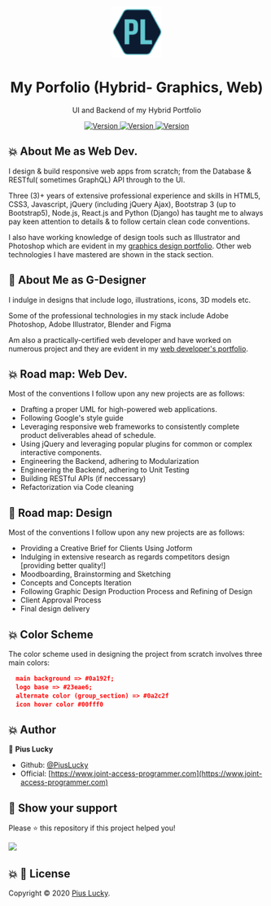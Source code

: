<p align="center">
  <img alt="JAP Logo" src="https://github.com/PiusLucky/Hybrid-Portfolio-Full/blob/master/static/asset/image/Hybrid%20Portfolio%20logo%20-%20Colored.svg?raw=true" width="100" />
</p>
<h1 align="center">
  My Porfolio (Hybrid- Graphics, Web)
</h1>
<p align="center">
 UI and Backend of my Hybrid Portfolio
</p>
<p align="center">
    <a href="https://img.shields.io/website-up-down-green-red/http/shields.io.svg">
       <img alt="Version" src="https://img.shields.io/website-up-down-green-red/http/shields.io.svg" />
    </a>
    <a href="https://img.shields.io/badge/python-3.7.2-blue.svg">
       <img alt="Version" src="https://img.shields.io/badge/python-3.7.2-blue.svg" />
    </a>
     <a href="https://img.shields.io/pypi/l/ansicolortags.svg">
       <img alt="Version" src="https://img.shields.io/pypi/l/ansicolortags.svg" />
    </a>
</p>



## :boom: About Me as Web Dev.

I design & build responsive web apps from scratch; from the Database & RESTful( sometimes GraphQL) API through to the UI.

Three (3)+ years of extensive professional experience and skills in HTML5, CSS3, Javascript, jQuery (including jQuery Ajax), Bootstrap 3 (up to Bootstrap5), Node.js, React.js and Python (Django) has taught me to always pay keen attention to details & to follow certain clean code conventions.

I also have working knowledge of design tools such as Illustrator and Photoshop which are evident in my <a href="https://www.hire-pius.com/graphics/" target="_blank">graphics design portfolio</a>. Other web technologies I have mastered are shown in the stack section.

## :green_heart: About Me as G-Designer

<p>I indulge in designs that include logo, illustrations, icons, 3D models etc.</p>
Some of the professional technologies in my stack include Adobe Photoshop, Adobe Illustrator, Blender and Figma </p>
<p>Am also a practically-certified web developer and have worked on numerous project and they are evident in my <a href="/" target="_blank"><span class="styl_gph">web developer's portfolio</span></a>.

## :boom: Road map: Web Dev.

Most of the conventions I follow upon any new projects are as follows:

<ul>
<li class="roadmap_li assign_lh">Drafting a proper UML for high-powered web applications.</li>
<li class="roadmap_li assign_lh">Following Google's style guide</li>
<li class="roadmap_li assign_lh">Leveraging responsive web frameworks to consistently complete product deliverables ahead of schedule.</li>
<li class="roadmap_li assign_lh">Using jQuery and leveraging popular plugins for common or complex interactive components.</li>
<li class="roadmap_li assign_lh">Engineering the Backend, adhering to Modularization</li>
<li class="roadmap_li assign_lh">Engineering the Backend, adhering to Unit Testing</li>
<li class="roadmap_li assign_lh">Building RESTful APIs (if neccessary)</li>
<li class="roadmap_li assign_lh">Refactorization via Code cleaning</li>
  
</ul>


## :green_heart: Road map: Design
Most of the conventions I follow upon any new projects are as follows:
<ul>
<li class="roadmap_li assign_lh">Providing a Creative Brief for Clients Using Jotform</li>
<li class="roadmap_li assign_lh">Indulging in extensive research as regards competitors design [providing better quality!]</li>
<li class="roadmap_li assign_lh">Moodboarding, Brainstorming and Sketching</li>
<li class="roadmap_li assign_lh">Concepts and Concepts Iteration</li>
<li class="roadmap_li assign_lh">Following Graphic Design Production Process and Refining of Design </li>
<li class="roadmap_li assign_lh">Client Approval Process</li>
<li class="roadmap_li assign_lh">Final design delivery</li>
</ul>


## :boom: Color Scheme
The color scheme used in designing the project from scratch involves three main colors:

```json
  main background => #0a192f;
  logo base => #23eae6;
  alternate color (group_section) => #0a2c2f
  icon hover color #00fff0
```


## :boom: Author

👤 **Pius Lucky**

- Github: [@PiusLucky](https://github.com/PiusLucky)
- Official: [https://www.joint-access-programmer.com](https://www.joint-access-programmer.com)

## :green_heart: Show your support

Please ⭐️ this repository if this project helped you!

<a href="https://www.patreon.com/jointaccessprogrammer">
  <img src="https://c5.patreon.com/external/logo/become_a_patron_button@2x.png" width="160">
</a>

## :boom: 📝 License

Copyright © 2020 [Pius Lucky](https://github.com/PiusLucky).<br />

